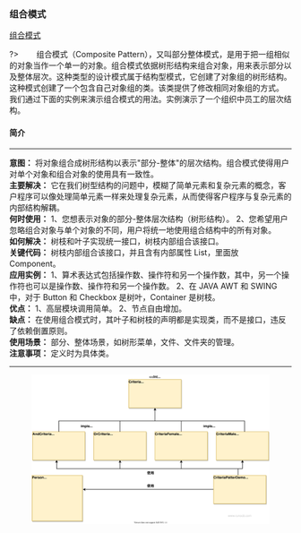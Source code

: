 ### 组合模式  <!-- {docsify-ignore-all} -->
[组合模式](https://www.runoob.com/design-pattern/filter-pattern.html ':crossorgin')
  
?> &emsp;&emsp;组合模式（Composite Pattern），又叫部分整体模式，是用于把一组相似的对象当作一个单一的对象。组合模式依据树形结构来组合对象，用来表示部分以及整体层次。这种类型的设计模式属于结构型模式，它创建了对象组的树形结构。
这种模式创建了一个包含自己对象组的类。该类提供了修改相同对象组的方式。
我们通过下面的实例来演示组合模式的用法。实例演示了一个组织中员工的层次结构。
#### 简介
*****
**意图：** 将对象组合成树形结构以表示"部分-整体"的层次结构。组合模式使得用户对单个对象和组合对象的使用具有一致性。        
**主要解决：** 它在我们树型结构的问题中，模糊了简单元素和复杂元素的概念，客户程序可以像处理简单元素一样来处理复杂元素，从而使得客户程序与复杂元素的内部结构解耦。      
**何时使用：**  1、您想表示对象的部分-整体层次结构（树形结构）。 2、您希望用户忽略组合对象与单个对象的不同，用户将统一地使用组合结构中的所有对象。       
**如何解决：** 树枝和叶子实现统一接口，树枝内部组合该接口。     
**关键代码：** 树枝内部组合该接口，并且含有内部属性 List，里面放 Component。     
**应用实例：**  1、算术表达式包括操作数、操作符和另一个操作数，其中，另一个操作符也可以是操作数、操作符和另一个操作数。 2、在 JAVA AWT 和 SWING 中，对于 Button 和 Checkbox 是树叶，Container 是树枝。       
**优点：**  1、高层模块调用简单。 2、节点自由增加。       
**缺点：** 在使用组合模式时，其叶子和树枝的声明都是实现类，而不是接口，违反了依赖倒置原则。     
**使用场景：** 部分、整体场景，如树形菜单，文件、文件夹的管理。       
**注意事项：** 定义时为具体类。       

*****
<figure class="thumbnails">
    <img src="assets/img/design/filter.svg" alt="Screenshot of content" title="Content">
</figure>
